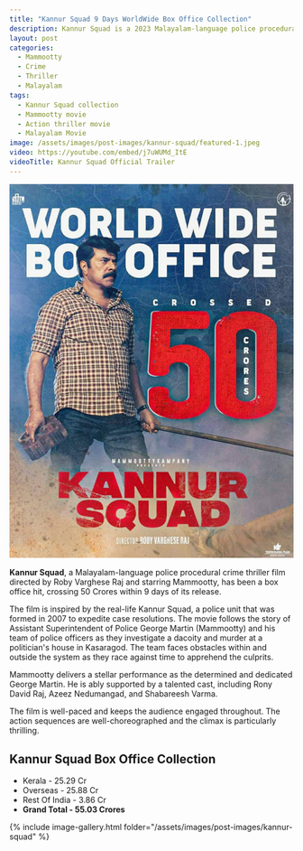 ```yaml
---
title: "Kannur Squad 9 Days WorldWide Box Office Collection"
description: Kannur Squad is a 2023 Malayalam-language police procedural crime thriller film directed by Roby Varghese Raj and starring Mammootty. The movie has crossed 50 Crores in World Wide in 9 days.
layout: post
categories:
  - Mammootty
  - Crime
  - Thriller
  - Malayalam
tags:
  - Kannur Squad collection
  - Mammootty movie
  - Action thriller movie
  - Malayalam Movie
image: /assets/images/post-images/kannur-squad/featured-1.jpeg
video: https://youtube.com/embed/j7uWUMd_ItE
videoTitle: Kannur Squad Official Trailer
---
```


![Kannur Squad featured image](/assets/images/post-images/kannur-squad/featured-1.jpeg)

**Kannur Squad**, a Malayalam-language police procedural crime thriller film directed by Roby Varghese Raj and starring Mammootty, has been a box office hit, crossing 50 Crores within 9 days of its release.

The film is inspired by the real-life Kannur Squad, a police unit that was formed in 2007 to expedite case resolutions. The movie follows the story of Assistant Superintendent of Police George Martin (Mammootty) and his team of police officers as they investigate a dacoity and murder at a politician's house in Kasaragod. The team faces obstacles within and outside the system as they race against time to apprehend the culprits.

Mammootty delivers a stellar performance as the determined and dedicated George Martin. He is ably supported by a talented cast, including Rony David Raj, Azeez Nedumangad, and Shabareesh Varma.

The film is well-paced and keeps the audience engaged throughout. The action sequences are well-choreographed and the climax is particularly thrilling.

## Kannur Squad Box Office Collection

- Kerala - 25.29 Cr
- Overseas - 25.88 Cr
- Rest Of India - 3.86 Cr
- **Grand Total - 55.03  Crores**

{% include image-gallery.html folder="/assets/images/post-images/kannur-squad" %}